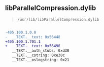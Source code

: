 ## libParallelCompression.dylib

> `/usr/lib/libParallelCompression.dylib`

```diff

-405.100.1.0.0
-  __TEXT.__text: 0x56448
+405.100.1.701.1
+  __TEXT.__text: 0x56490
   __TEXT.__auth_stubs: 0xd30
   __TEXT.__cstring: 0xe30c
   __TEXT.__oslogstring: 0x21

```
